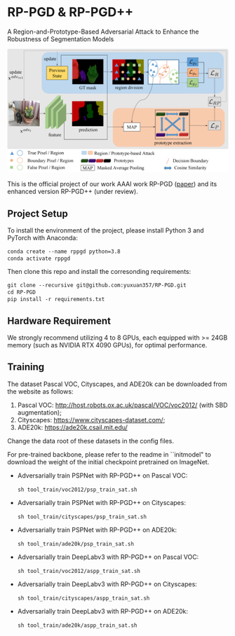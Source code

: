 # RP-PGD & RP-PGD++
A Region-and-Prototype-Based Adversarial Attack to Enhance the Robustness of Segmentation Models

![Attack Pipeline of RP-PGD](fig/fig-arch.png)

This is the official project of our work AAAI work RP-PGD ([paper](https://ojs.aaai.org/index.php/AAAI/article/view/33122)) and its enhanced version RP-PGD++ (under review).

## Project Setup
To install the environment of the project, please install Python 3 and PyTorch with Anaconda:
```shell
conda create --name rppgd python=3.8
conda activate rppgd
```

Then clone this repo and install the corresonding requirements:
```shell
git clone --recursive git@github.com:yuxuan357/RP-PGD.git
cd RP-PGD
pip install -r requirements.txt
```

## Hardware Requirement
We strongly recommend utilizing 4 to 8 GPUs, each equipped with >= 24GB memory (such as NVIDIA RTX 4090 GPUs), for optimal performance.

## Training
The dataset Pascal VOC, Cityscapes, and ADE20k can be downloaded from the website as follows:

1) Pascal VOC: http://host.robots.ox.ac.uk/pascal/VOC/voc2012/ (with SBD augmentation);
2) Cityscapes: https://www.cityscapes-dataset.com/;
3) ADE20k: https://ade20k.csail.mit.edu/

Change the data root of these datasets in the config files.

For pre-trained backbone, please refer to the readme in ``initmodel" to download the weight of the initial checkpoint pretrained on ImageNet.

- Adversarially train PSPNet with RP-PGD++ on Pascal VOC:

  `sh tool_train/voc2012/psp_train_sat.sh`

- Adversarially train PSPNet with RP-PGD++ on Cityscapes:

  `sh tool_train/cityscapes/psp_train_sat.sh`

- Adversarially train PSPNet with RP-PGD++ on ADE20k:

  `sh tool_train/ade20k/psp_train_sat.sh`

- Adversarially train DeepLabv3 with RP-PGD++ on Pascal VOC:

  `sh tool_train/voc2012/aspp_train_sat.sh`

- Adversarially train DeepLabv3 with RP-PGD++ on Cityscapes:

  `sh tool_train/cityscapes/aspp_train_sat.sh`

- Adversarially train DeepLabv3 with RP-PGD++ on ADE20k:

  `sh tool_train/ade20k/aspp_train_sat.sh`
